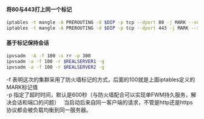 #### 将80与443打上同一个标记
```bash
iptables -t mangle -A PREROUTING -d $DIP -p tcp --dport 80 -j MARK --set-mark 100
iptables -t mangle -A PREROUTING -d $DIP -p tcp --dport 443 -j MARK --set-mark 100
```

#### 基于标记保持会话
```bash
ipvsadm  -A -f 100 -s rr -p 300
ipvsadm -a -f 100 -r $REALSERVER1 -g
ipvsadm -a -f 100 -r $REALSERVER2 -g 
```
-f 表明这次的集群采用了防火墙标记的方式，后面的100就是上面iptables定义的MARK标记值  
-p 指定了超时时间，默认是600秒（与防火墙配合可以实现单FWM持久服务，解决会话和端口的问题）   
当启动后来自同一客户端的请求，不管是http还是https协议都会被负载均衡到同一服务器。
